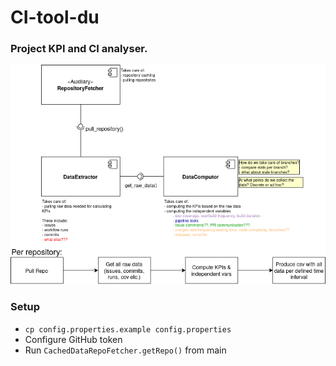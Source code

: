 # CI-tool-du

### Project KPI and CI analyser. 

![](./.github/uml.png)

### Setup
- `cp config.properties.example config.properties`
- Configure GitHub token
- Run `CachedDataRepoFetcher.getRepo()` from main